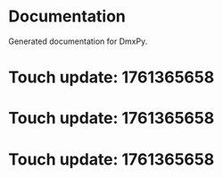 # Documentation

Generated documentation for DmxPy.

# Touch update: 1761365658

# Touch update: 1761365658

# Touch update: 1761365658
